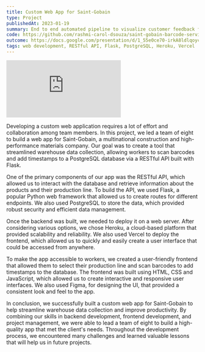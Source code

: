 ```yaml
---
title: Custom Web App for Saint-Gobain
type: Project
publishedAt: 2023-01-19
summary: End to end automated pipeline to visualize customer feedback for Thameslink UK
code: https://github.com/rashmi-carol-dsouza/saint-gobain-barcode-service
outcome: https://docs.google.com/presentation/d/1_55e0ce70-irkA8ldlqoycfh-LN3LcdNJN3PyhaRis0/edit#slide=id.g135e630a512_0_50
tags: web development, RESTful API, Flask, PostgreSQL, Heroku, Vercel
---
```

<iframe class="video" src="https://www.youtube.com/embed/urkelHT7rHw" title="Saint Gobain Custom Warehouse Analytics App" frameborder="0" allow="accelerometer; autoplay; clipboard-write; encrypted-media; gyroscope; picture-in-picture; web-share" allowfullscreen></iframe>

Developing a custom web application requires a lot of effort and collaboration among team members. In this project, we led a team of eight to build a web app for Saint-Gobain, a multinational construction and high-performance materials company. Our goal was to create a tool that streamlined warehouse data collection, allowing workers to scan barcodes and add timestamps to a PostgreSQL database via a RESTful API built with Flask.

One of the primary components of our app was the RESTful API, which allowed us to interact with the database and retrieve information about the products and their production line. To build the API, we used Flask, a popular Python web framework that allowed us to create routes for different endpoints. We also used PostgreSQL to store the data, which provided robust security and efficient data management.

Once the backend was built, we needed to deploy it on a web server. After considering various options, we chose Heroku, a cloud-based platform that provided scalability and reliability. We also used Vercel to deploy the frontend, which allowed us to quickly and easily create a user interface that could be accessed from anywhere.

To make the app accessible to workers, we created a user-friendly frontend that allowed them to select their production line and scan barcodes to add timestamps to the database. The frontend was built using HTML, CSS and JavaScript, which allowed us to create interactive and responsive user interfaces. We also used Figma, for designing the UI, that provided a consistent look and feel to the app.

In conclusion, we successfully built a custom web app for Saint-Gobain to help streamline warehouse data collection and improve productivity. By combining our skills in backend development, frontend development, and project management, we were able to lead a team of eight to build a high-quality app that met the client's needs. Throughout the development process, we encountered many challenges and learned valuable lessons that will help us in future projects.

